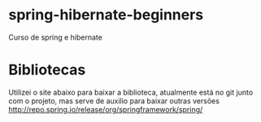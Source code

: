 # spring-hibernate-beginners
Curso de spring e hibernate

# Bibliotecas
Utilizei o site abaixo para baixar a biblioteca, atualmente está no git junto com o projeto, mas serve de auxilio para baixar outras versões
http://repo.spring.io/release/org/springframework/spring/


